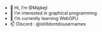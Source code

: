 - 👋 Hi, I’m @Majkejl
- 👀 I’m interested in graphical programming
- 🌱 I’m currently learning WebGPU
- 📫 Discord : @istilldontdousernames

<!---
Majkejl/Majkejl is a ✨ special ✨ repository because its `README.md` (this file) appears on your GitHub profile.
You can click the Preview link to take a look at your changes.
--->
